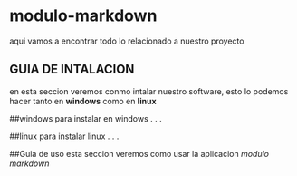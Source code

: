 # modulo-markdown
aqui vamos a encontrar todo lo relacionado a nuestro proyecto

## GUIA DE INTALACION
en esta seccion veremos conmo intalar nuestro software, esto lo podemos hacer tanto en **windows** como en **linux** 

##windows
para instalar en windows . . .

##linux
para instalar linux . . .

##Guia de uso
esta seccion veremos como usar la aplicacion _modulo markdown_
